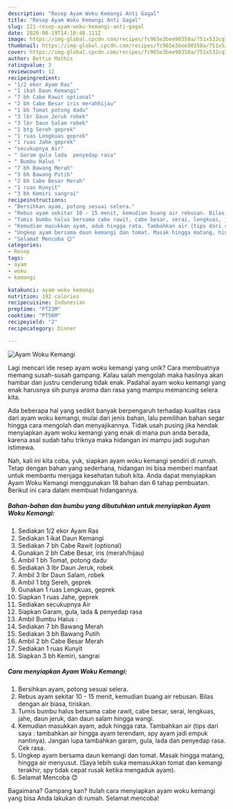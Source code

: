 ```yaml
---
description: "Resep Ayam Woku Kemangi Anti Gagal"
title: "Resep Ayam Woku Kemangi Anti Gagal"
slug: 221-resep-ayam-woku-kemangi-anti-gagal
date: 2020-08-19T14:10:48.111Z
image: https://img-global.cpcdn.com/recipes/fc965e3bee90358a/751x532cq70/ayam-woku-kemangi-foto-resep-utama.jpg
thumbnail: https://img-global.cpcdn.com/recipes/fc965e3bee90358a/751x532cq70/ayam-woku-kemangi-foto-resep-utama.jpg
cover: https://img-global.cpcdn.com/recipes/fc965e3bee90358a/751x532cq70/ayam-woku-kemangi-foto-resep-utama.jpg
author: Bettie Mathis
ratingvalue: 3
reviewcount: 12
recipeingredient:
- "1/2 ekor Ayam Ras"
- "1 ikat Daun Kemangi"
- "7 bh Cabe Rawit optional"
- "2 bh Cabe Besar iris merahhijau"
- "1 bh Tomat potong dadu"
- "3 lbr Daun Jeruk robek"
- "3 lbr Daun Salam robek"
- "1 btg Sereh geprek"
- "1 ruas Lengkuas geprek"
- "1 ruas Jahe geprek"
- "secukupnya Air"
- " Garam gula lada  penyedap rasa"
- " Bumbu Halus "
- "7 bh Bawang Merah"
- "3 bh Bawang Putih"
- "2 bh Cabe Besar Merah"
- "1 ruas Kunyit"
- "3 bh Kemiri sangrai"
recipeinstructions:
- "Bersihkan ayam, potong sesuai selera."
- "Rebus ayam sekitar 10 - 15 menit, kemudian buang air rebusan. Bilas dengan air biasa, tiriskan."
- "Tumis bumbu halus bersama cabe rawit, cabe besar, serai, lengkuas, jahe, daun jeruk, dan daun salam hingga wangi."
- "Kemudian masukkan ayam, aduk hingga rata. Tambahkan air (tips dari saya : tambahkan air hingga ayam terendam, spy ayam jadi empuk nantinya). Jangan lupa tambahkan garam, gula, lada dan penyedap rasa. Cek rasa."
- "Ungkep ayam bersama daun kemangi dan tomat. Masak hingga matang, hingga air menyusut. (Saya lebih suka memasukkan tomat dan kemangi terakhir, spy tidak cepat rusak ketika mengaduk ayam)."
- "Selamat Mencoba 😊"
categories:
- Resep
tags:
- ayam
- woku
- kemangi

katakunci: ayam woku kemangi 
nutrition: 192 calories
recipecuisine: Indonesian
preptime: "PT23M"
cooktime: "PT56M"
recipeyield: "2"
recipecategory: Dinner

---
```



![Ayam Woku Kemangi](https://img-global.cpcdn.com/recipes/fc965e3bee90358a/751x532cq70/ayam-woku-kemangi-foto-resep-utama.jpg)

Lagi mencari ide resep ayam woku kemangi yang unik? Cara membuatnya memang susah-susah gampang. Kalau salah mengolah maka hasilnya akan hambar dan justru cenderung tidak enak. Padahal ayam woku kemangi yang enak harusnya sih punya aroma dan rasa yang mampu memancing selera kita.



Ada beberapa hal yang sedikit banyak berpengaruh terhadap kualitas rasa dari ayam woku kemangi, mulai dari jenis bahan, lalu pemilihan bahan segar hingga cara mengolah dan menyajikannya. Tidak usah pusing jika hendak menyiapkan ayam woku kemangi yang enak di mana pun anda berada, karena asal sudah tahu triknya maka hidangan ini mampu jadi suguhan istimewa.


Nah, kali ini kita coba, yuk, siapkan ayam woku kemangi sendiri di rumah. Tetap dengan bahan yang sederhana, hidangan ini bisa memberi manfaat untuk membantu menjaga kesehatan tubuh kita. Anda dapat menyiapkan Ayam Woku Kemangi menggunakan 18 bahan dan 6 tahap pembuatan. Berikut ini cara dalam membuat hidangannya.

<!--inarticleads1-->

##### Bahan-bahan dan bumbu yang dibutuhkan untuk menyiapkan Ayam Woku Kemangi:

1. Sediakan 1/2 ekor Ayam Ras
1. Sediakan 1 ikat Daun Kemangi
1. Sediakan 7 bh Cabe Rawit (optional)
1. Gunakan 2 bh Cabe Besar, iris (merah/hijau)
1. Ambil 1 bh Tomat, potong dadu
1. Sediakan 3 lbr Daun Jeruk, robek
1. Ambil 3 lbr Daun Salam, robek
1. Ambil 1 btg Sereh, geprek
1. Gunakan 1 ruas Lengkuas, geprek
1. Siapkan 1 ruas Jahe, geprek
1. Sediakan secukupnya Air
1. Siapkan  Garam, gula, lada &amp; penyedap rasa
1. Ambil  Bumbu Halus :
1. Sediakan 7 bh Bawang Merah
1. Sediakan 3 bh Bawang Putih
1. Ambil 2 bh Cabe Besar Merah
1. Sediakan 1 ruas Kunyit
1. Siapkan 3 bh Kemiri, sangrai




<!--inarticleads2-->

##### Cara menyiapkan Ayam Woku Kemangi:

1. Bersihkan ayam, potong sesuai selera.
1. Rebus ayam sekitar 10 - 15 menit, kemudian buang air rebusan. Bilas dengan air biasa, tiriskan.
1. Tumis bumbu halus bersama cabe rawit, cabe besar, serai, lengkuas, jahe, daun jeruk, dan daun salam hingga wangi.
1. Kemudian masukkan ayam, aduk hingga rata. Tambahkan air (tips dari saya : tambahkan air hingga ayam terendam, spy ayam jadi empuk nantinya). Jangan lupa tambahkan garam, gula, lada dan penyedap rasa. Cek rasa.
1. Ungkep ayam bersama daun kemangi dan tomat. Masak hingga matang, hingga air menyusut. (Saya lebih suka memasukkan tomat dan kemangi terakhir, spy tidak cepat rusak ketika mengaduk ayam).
1. Selamat Mencoba 😊




Bagaimana? Gampang kan? Itulah cara menyiapkan ayam woku kemangi yang bisa Anda lakukan di rumah. Selamat mencoba!

